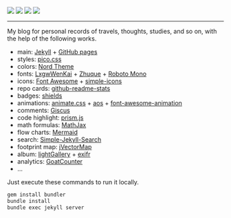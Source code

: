 ![](https://img.shields.io/github/commit-activity/m/PENG-AO/PENG-AO.github.io)
![](https://img.shields.io/github/last-commit/PENG-AO/PENG-AO.github.io)
![](https://img.shields.io/github/repo-size/PENG-AO/PENG-AO.github.io)
![](https://img.shields.io/github/deployments/PENG-AO/PENG-AO.github.io/github-pages)

---

My blog for personal records of travels, thoughts, studies, and so on, with the help of the following works.

- main: [Jekyll](https://jekyllrb.com) + [GitHub pages](https://pages.github.com)
- styles: [pico.css](https://picocss.com)
- colors: [Nord Theme](https://www.nordtheme.com)
- fonts: [LxgwWenKai](https://github.com/lxgw/LxgwWenKai) + [Zhuque](https://github.com/TrionesType/zhuque) + [Roboto Mono](https://www.jsdelivr.com/package/npm/@fontsource/roboto-mono)
- icons: [Font Awesome](https://fontawesome.com) + [simple-icons](https://simpleicons.org)
- repo cards: [github-readme-stats](https://github.com/anuraghazra/github-readme-stats)
- badges: [shields](https://github.com/badges/shields)
- animations: [animate.css](https://github.com/animate-css/animate.css) + [aos](https://michalsnik.github.io/aos/) + [font-awesome-animation](https://l-lin.github.io/font-awesome-animation/)
- comments: [Giscus](https://giscus.app)
- code highlight: [prism.js](https://prismjs.com/index.html)
- math formulas: [MathJax](https://www.mathjax.org)
- flow charts: [Mermaid](https://mermaid.js.org)
- search: [Simple-Jekyll-Search](https://github.com/christian-fei/Simple-Jekyll-Search)
- footprint map: [jVectorMap](https://jvectormap.com)
- album: [lightGallery](https://github.com/sachinchoolur/lightGallery) + [exifr](https://github.com/MikeKovarik/exifr)
- analytics: [GoatCounter](https://www.goatcounter.com)
- ...

Just execute these commands to run it locally.

```bash
gem install bundler
bundle install
bundle exec jekyll server
```
